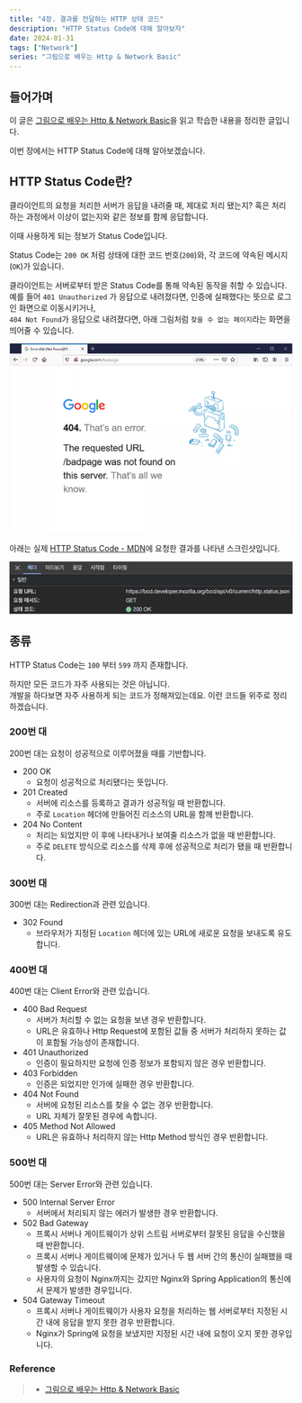 ```yaml
---
title: "4장. 결과를 전달하는 HTTP 상태 코드"
description: "HTTP Status Code에 대해 알아보자"
date: 2024-01-31
tags: ["Network"]
series: "그림으로 배우는 Http & Network Basic"
---
```


## 들어가며 

이 글은 [그림으로 배우는 Http & Network Basic](https://m.yes24.com/Goods/Detail/15894097)을 읽고 학습한 내용을 정리한 글입니다.

이번 장에서는 HTTP Status Code에 대해 알아보겠습니다.

## HTTP Status Code란?

클라이언트의 요청을 처리한 서버가 응답을 내려줄 때, 제대로 처리 됐는지? 혹은 처리하는 과정에서 이상이 없는지와 같은 정보를 함께 응답합니다.

이때 사용하게 되는 정보가 Status Code입니다.

Status Code는 `200 OK` 처럼 상태에 대한 코드 번호(`200`)와, 각 코드에 약속된 메시지(`OK`)가 있습니다.

클라이언트는 서버로부터 받은 Status Code를 통해 약속된 동작을 취할 수 있습니다.<br>
예를 들어 `401 Unauthorized` 가 응답으로 내려졌다면, 인증에 실패했다는 뜻으로 로그인 화면으로 이동시키거나,<br>
`404 Not Found`가 응답으로 내려졌다면, 아래 그림처럼 `찾을 수 없는 페이지`라는 화면을 띄어줄 수 있습니다.

![구글의 404 Error Page](google_not_found_image.png)

아래는 실제 [HTTP Status Code - MDN](https://developer.mozilla.org/en-US/docs/Web/HTTP/Status#client_error_responses)에 요청한 결과를 나타낸 스크린샷입니다. 

![상태 코드 예시 사진](example_of_status_code.png)

## 종류

HTTP Status Code는 `100` 부터 `599` 까지 존재합니다.

하지만 모든 코드가 자주 사용되는 것은 아닙니다.<br>
개발을 하다보면 자주 사용하게 되는 코드가 정해져있는데요. 이런 코드들 위주로 정리하겠습니다.

### 200번 대

200번 대는 요청이 성공적으로 이루어졌을 때를 기반합니다.<br>

- 200 OK
  - 요청이 성공적으로 처리됐다는 뜻입니다.
- 201 Created
  - 서버에 리소스를 등록하고 결과가 성공적일 때 반환합니다.
  - 주로 `Location` 헤더에 만들어진 리소스의 URL을 함께 반환합니다.
- 204 No Content
  - 처리는 되었지만 이 후에 나타내거나 보여줄 리소스가 없을 때 반환합니다.  
  - 주로 `DELETE` 방식으로 리소스를 삭제 후에 성공적으로 처리가 됐을 때 반환합니다.

### 300번 대

300번 대는 Redirection과 관련 있습니다.

- 302 Found
  - 브라우저가 지정된 `Location` 헤더에 있는 URL에 새로운 요청을 보내도록 유도합니다.

### 400번 대

400번 대는 Client Error와 관련 있습니다.

- 400 Bad Request
  - 서버가 처리할 수 없는 요청을 보낸 경우 반환합니다.
  - URL은 유효하나 Http Request에 포함된 값들 중 서버가 처리하지 못하는 값이 포함될 가능성이 존재합니다.
- 401 Unauthorized
  - 인증이 필요하지만 요청에 인증 정보가 포함되지 않은 경우 반환합니다.
- 403 Forbidden
  - 인증은 되었지만 인가에 실패한 경우 반환합니다.
- 404 Not Found
  - 서버에 요청된 리소스를 찾을 수 없는 경우 반환합니다.
  - URL 자체가 잘못된 경우에 속합니다.
- 405 Method Not Allowed
  - URL은 유효하나 처리하지 않는 Http Method 방식인 경우 반환합니다.

### 500번 대

500번 대는 Server Error와 관련 있습니다.

- 500 Internal Server Error
  - 서버에서 처리되지 않는 에러가 발생한 경우 반환합니다.
- 502 Bad Gateway
  - 프록시 서버나 게이트웨이가 상위 스트림 서버로부터 잘못된 응답을 수신했을 때 반환합니다.
  - 프록시 서버나 게이트웨이에 문제가 있거나 두 웹 서버 간의 통신이 실패했을 때 발생할 수 있습니다.
  - 사용자의 요청이 Nginx까지는 갔지만 Nginx와 Spring Application의 통신에서 문제가 발생한 경우입니다.
- 504 Gateway Timeout
  - 프록시 서버나 게이트웨이가 사용자 요청을 처리하는 웹 서버로부터 지정된 시간 내에 응답을 받지 못한 경우 반환합니다.
  - Nginx가 Spring에 요청을 보냈지만 지정된 시간 내에 요청이 오지 못한 경우입니다.

### Reference
> - [그림으로 배우는 Http & Network Basic](https://m.yes24.com/Goods/Detail/15894097)